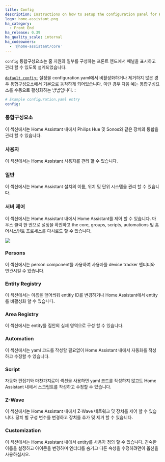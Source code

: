 ```yaml
---
title: Config
description: Instructions on how to setup the configuration panel for Home Assistant.
logo: home-assistant.png
ha_category:
  - Front End
ha_release: 0.39
ha_quality_scale: internal
ha_codeowners:
  - '@home-assistant/core'
---
```


`config` 통합구성요소는 홈 지원의 일부를 구성하는 프론트 엔드에서 패널을 표시하고 관리 할 수 있도록 설계되었습니다.

[`default_config:`](https://www.home-assistant.io/integrations/default_config/) 설정을 configuration.yaml에서 비활성화하거나 제거하지 않은 경우 통합구성요소에서 기본으로 동작하게 되어있습니다. 이런 경우 다음 예는 통합구성요소를 수동으로 활성화하는 방법입니다. :

```yaml
# Example configuration.yaml entry
config:
```

### 통합구성요소

이 섹션에서는 Home Assistant 내에서 Philips Hue 및 Sonos와 같은 장치의 통합을 관리 할 수 ​​있습니다.

### 사용자

이 섹션에서는 Home Assistant 사용자를 관리 할 수 ​​있습니다.

### 일반

이 섹션에서는 Home Assistant 설치의 이름, 위치 및 단위 시스템을 관리 할 수 ​​있습니다.

### 서버 제어

이 섹션에서는 Home Assistant 내에서 Home Assistant를 제어 할 수 있습니다. 마우스 클릭 한 번으로 설정을 확인하고 the core, groups, scripts, automations 및 홈어시스턴트 프로세스를 다시로드 할 수 있습니다.

<p class='img'>
  <img src='{{site_root}}/images/screenshots/server-management.png' />
</p>

### Persons

이 섹션에서는 person component를 사용하여 사용자를 device tracker 엔티티와 연관시킬 수 있습니다.

### Entity Registry

이 섹션에서는 이름을 덮어씌워 entitiy ID를 변경하거나 Home Assistant에서 entity를 비활성화 할 수 있습니다.

### Area Registry

이 섹션에서는 entity를 집안의 실제 영역으로 구성 할 수 있습니다.

### Automation

이 섹션에서는 yaml 코드를 작성할 필요없이 Home Assistant 내에서 자동화를 작성하고 수정할 수 있습니다.

### Script

자동화 편집기와 마찬가지로이 섹션을 사용하면 yaml 코드를 작성하지 않고도 Home Assistant 내에서 스크립트를 작성하고 수정할 수 있습니다.

### Z-Wave

이 섹션에서는 Home Assistant 내에서 Z-Wave 네트워크 및 장치를 제어 할 수 있습니다. 장치 별 구성 변수를 변경하고 장치를 추가 및 제거 할 수 있습니다.

### Customization

이 섹션에서는 Home Assistant 내에서 entity를 사용자 정의 할 수 있습니다. 친숙한 이름을 설정하고 아이콘을 변경하며 엔터티를 숨기고 다른 속성을 수정하려면이 옵션을 사용하십시오.
